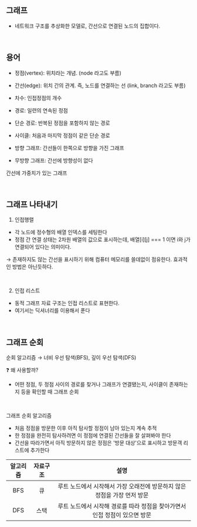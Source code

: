 ## 그래프

- 네트워크 구조를 추상화한 모델로, 간선으로 연결된 노드의 집합이다.

<br>

## 용어

- 정점(vertex): 위치라는 개념. (node 라고도 부름)

- 간선(edge): 위치 간의 관계. 즉, 노드를 연결하는 선 (link, branch 라고도 부름)

- 차수: 인접정점의 개수
- 경로: 일련의 연속된 정점
- 단순 경로: 반복된 정점을 포함하지 않는 경로
- 사이클: 처음과 마지막 정점이 같은 단순 경로
- 방향 그래프: 간선들이 한쪽으로 방향을 가진 그래프
- 무방향 그래프: 간선에 방향성이 없다

간선에 가중치가 있는 그래프

<br>

## 그래프 나타내기

1. 인접행렬

- 각 노드에 정수형의 배열 인덱스를 세팅한다
- 정점 간 연결 상태는 2차원 배열의 값으로 표시하는데, 배열[i][j] === 1 이면 i와 j가 연결되어 있다는 의미이다.

→ 존재하지도 않는 간선을 표시하기 위해 컴퓨터 메모리를 쓸데없이 점유한다. 효과적인 방법은 아닌듯하다.

<br>

2. 인접 리스트

- 동적 그래프 자료 구조는 인접 리스트로 표현한다.
- 여기서는 딕셔너리를 이용해서 푼다

<br>

## 그래프 순회

순회 알고리즘 → 너비 우선 탐색(BFS), 깊이 우선 탐색(DFS)

❓ 왜 사용할까?

- 어떤 정점, 두 정점 사이의 경로를 찾거나 그래프가 연결됐는지, 사이클이 존재하는지 등을 확인할 때 그래프 순회

<br>

그래프 순회 알고리즘

- 처음 정점을 방문한 이후 아직 탐사할 정점이 남아 있는지 계속 추적
- 한 정점을 완전히 탐사하려면 이 정점에 연결된 간선들을 잘 살펴봐야 한다
- 간선을 따라가면서 아직 방문하지 않은 정점은 '방문 대상'으로 표시하고 방문객 리스트에 추가한다

| 알고리즘 | 자료구조 |                                    설명                                    |
| :------: | :------: | :------------------------------------------------------------------------: |
|   BFS    |    큐    |  루트 노드에서 시작해서 가장 오래전에 방문하지 않은 정점을 가장 먼저 방문  |
|   DFS    |   스택   | 루트 노드에서 시작해 경로를 따라 정점을 찾아가면서 인접 정점이 있으면 방문 |
